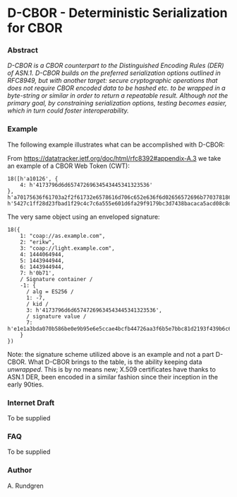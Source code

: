 # D-CBOR - Deterministic Serialization for CBOR

### Abstract
_D-CBOR is a CBOR counterpart to the Distinguished Encoding Rules (DER) of ASN.1. D-CBOR builds on the preferred serialization options outlined in RFC8949, but with another target: secure cryptographic operations that does not require CBOR encoded data to be hashed etc. to be wrapped in a byte-string or similar in order to return a repeatable result. Although not the primary goal, by constraining serialization options, testing becomes easier, which in turn could foster interoperability._

### Example
The following example illustrates what can be accomplished with D-CBOR:

From https://datatracker.ietf.org/doc/html/rfc8392#appendix-A.3 we take an example of a CBOR Web Token (CWT):
```cbor
18([h'a10126', {
    4: h'4173796d6d65747269634543445341323536'
}, h'a70175636f61703a2f2f61732e6578616d706c652e636f6d02656572696b77037818636f61703a2f2f6c696768742e6578616d706c652e636f6d041a5612aeb0051a5610d9f0061a5610d9f007420b71', h'5427c1ff28d23fbad1f29c4c7c6a555e601d6fa29f9179bc3d7438bacaca5acd08c8d4d4f96131680c429a01f85951ecee743a52b9b63632c57209120e1c9e30'])
```

The very same object using an enveloped signature:
```cbor
18({
    1: "coap://as.example.com",
    2: "erikw",
    3: "coap://light.example.com",
    4: 1444064944,
    5: 1443944944,
    6: 1443944944,
    7: h'0b71',
    / Signature container /
    -1: {
      / alg = ES256 /
      1: -7,
      / kid /
      3: h'4173796d6d65747269634543445341323536',
      / signature value /
      7: h'e1e1a3bda070b586be0e9b95e6e5ccae4bcfb44726aa3f6b5e7bbc81d2193f439b6c6b84962c27eb4796e17dd6ecd028026a8e351bed3f9be95c96447e3fd262'
    }
})
```
Note: the signature scheme utilized above is an example and not a part D-CBOR. What D-CBOR brings to the table, is the ability keeping data _unwrapped_. This is by no means new; X.509 certificates have thanks to ASN.1 DER, been encoded in a similar fashion since their inception in the early 90ties.

### Internet Draft
To be supplied

### FAQ
To be supplied

### Author
A. Rundgren
